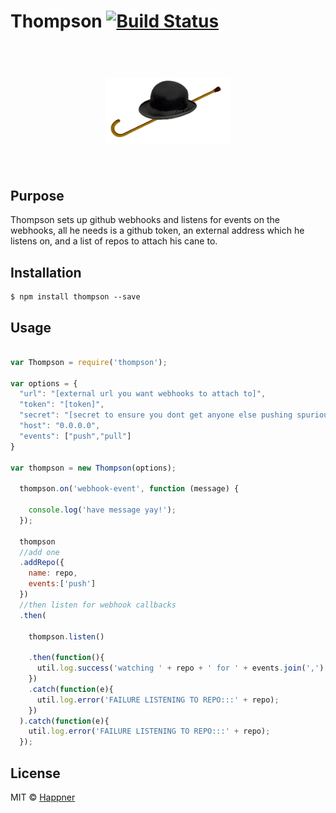 # Thompson [![Build Status](https://travis-ci.org/happner/thompson.svg?branch=master)](https://travis-ci.org/happner/thompson)

<h1 align="center">
  <br>
  <img width="200" src="media/logo.png">
  <br>
  <br>
</h1>


## Purpose

Thompson sets up github webhooks and listens for events on the webhooks, all he needs is a github token, an external address which he listens on, and a list of repos to attach his cane to.

## Installation

```
$ npm install thompson --save
```

## Usage

```javascript

var Thompson = require('thompson');

var options = {
  "url": "[external url you want webhooks to attach to]",
  "token": "[token]",
  "secret": "[secret to ensure you dont get anyone else pushing spurious events]",
  "host": "0.0.0.0",
  "events": ["push","pull"]
}

var thompson = new Thompson(options);

  thompson.on('webhook-event', function (message) {

    console.log('have message yay!');
  });

  thompson
  //add one
  .addRepo({
    name: repo,
    events:['push']
  })
  //then listen for webhook callbacks
  .then(

    thompson.listen()

    .then(function(){
      util.log.success('watching ' + repo + ' for ' + events.join(',') + ' event(s) on url ' + url);
    })
    .catch(function(e){
      util.log.error('FAILURE LISTENING TO REPO:::' + repo);
    })
  ).catch(function(e){
    util.log.error('FAILURE LISTENING TO REPO:::' + repo);
  });
```

## License

MIT © [Happner](https://github.com/happner)

